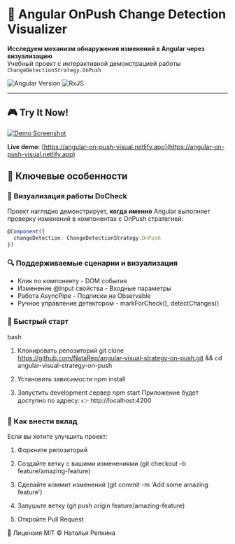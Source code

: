 # 🚀 Angular OnPush Change Detection Visualizer

**Исследуем механизм обнаружения изменений в Angular через визуализацию**  
Учебный проект с интерактивной демонстрацией работы `ChangeDetectionStrategy.OnPush`

![Angular Version](https://img.shields.io/badge/Angular-18-%23DD0031)
![RxJS](https://img.shields.io/badge/RxJS-7.8.0-%23B7178C)

---


## 🎮 Try It Now!

[![Demo Screenshot](https://github-production-user-asset-6210df.s3.amazonaws.com/41197830/477550277-8f2fd808-90c2-43e0-9f31-8494980d5bb8.png)](https://angular-on-push-visual.netlify.app)

**Live demo:** [https://angular-on-push-visual.netlify.app](https://angular-on-push-visual.netlify.app)


## 🌟 Ключевые особенности

### 🎯 Визуализация работы DoCheck
Проект наглядно демонстрирует, **когда именно** Angular выполняет проверку изменений в компонентах с OnPush стратегией:

```typescript
@Component({
  changeDetection: ChangeDetectionStrategy.OnPush
})
```
### 🔍 Поддерживаемые сценарии и визуализация
- Клик по компоненту	          - DOM события
- Изменение @Input свойства	    - Входные параметры
- Работа AsyncPipe	            - Подписки на Observable
- Ручное управление детектором	-	markForCheck(), detectChanges()

### 🚀 Быстрый старт
bash
1. Клонировать репозиторий
git clone https://github.com/NataRep/angular-visual-strategy-on-push.git && cd angular-visual-strategy-on-push

2. Установить зависимости
npm install

3. Запустить development сервер
npm start
Приложение будет доступно по адресу:
👉 http://localhost:4200

### 🤝 Как внести вклад
Если вы хотите улучшить проект:

1. Форкните репозиторий

2. Создайте ветку с вашими изменениями (git checkout -b feature/amazing-feature)

3. Сделайте коммит изменений (git commit -m 'Add some amazing feature')

4. Запушьте ветку (git push origin feature/amazing-feature)

5. Откройте Pull Request

📄 Лицензия
MIT © Наталья Репкина
